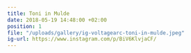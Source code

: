 ```yaml
---
title: Toni in Mulde
date: 2018-05-19 14:48:00 +02:00
position: 1
file: "/uploads/gallery/ig-voltagearc-toni-in-mulde.jpeg"
ig-url: https://www.instagram.com/p/BiV6KlvjaCF/
---
```


